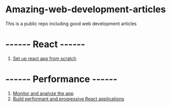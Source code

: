 # Amazing-web-development-articles
This is a public repo including good web development articles

# ------ React ------
1.  [Set up react app from scratch](https://medium.com/hackernoon/react-app-from-scratch-d694300d1631)

# ------ Performance ------
1. [Monitor and analyze the app](https://developers.google.com/web/fundamentals/performance/webpack/monitor-and-analyze)
2. [Build performant and progressive React applications](https://web.dev/react)
